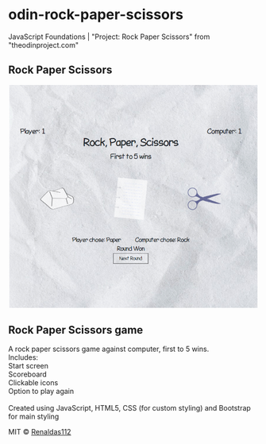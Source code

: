 # odin-rock-paper-scissors
JavaScript Foundations | "Project: Rock Paper Scissors" from "theodinproject.com"

## Rock Paper Scissors
<div align="center">
  <img src ="images/screenshot.PNG" style="width: 500px" />
</div>

## Rock Paper Scissors game
A rock paper scissors game against computer, first to 5 wins. <br/>
Includes: <br/>
Start screen <br/>
Scoreboard <br/>
Clickable icons <br/>
Option to play again <br/>
<br/>
Created using JavaScript, HTML5, CSS (for custom styling) and Bootstrap for main styling

MIT © [Renaldas112]()


